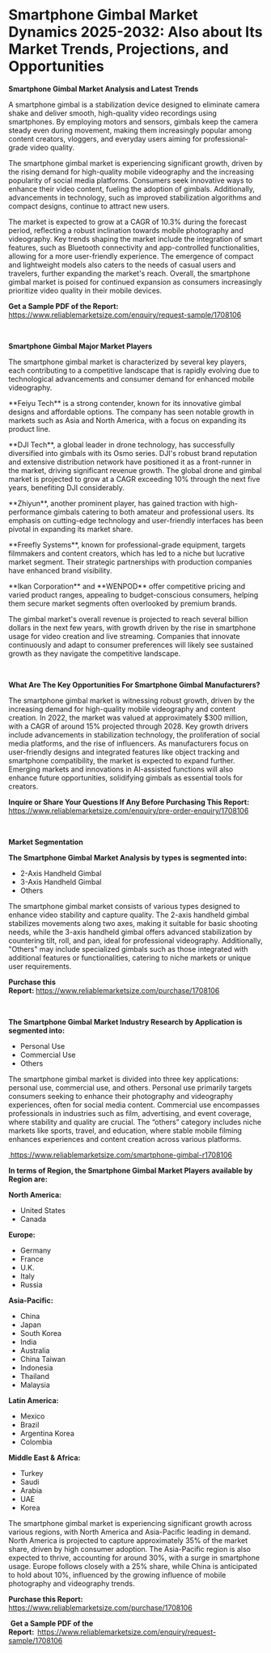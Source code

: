 <p><h1>Smartphone Gimbal Market Dynamics 2025-2032: Also about Its Market Trends, Projections, and Opportunities</h1></p><p><strong>Smartphone Gimbal Market Analysis and Latest Trends</strong></p>
<p><p>A smartphone gimbal is a stabilization device designed to eliminate camera shake and deliver smooth, high-quality video recordings using smartphones. By employing motors and sensors, gimbals keep the camera steady even during movement, making them increasingly popular among content creators, vloggers, and everyday users aiming for professional-grade video quality.</p><p>The smartphone gimbal market is experiencing significant growth, driven by the rising demand for high-quality mobile videography and the increasing popularity of social media platforms. Consumers seek innovative ways to enhance their video content, fueling the adoption of gimbals. Additionally, advancements in technology, such as improved stabilization algorithms and compact designs, continue to attract new users.</p><p>The market is expected to grow at a CAGR of 10.3% during the forecast period, reflecting a robust inclination towards mobile photography and videography. Key trends shaping the market include the integration of smart features, such as Bluetooth connectivity and app-controlled functionalities, allowing for a more user-friendly experience. The emergence of compact and lightweight models also caters to the needs of casual users and travelers, further expanding the market's reach. Overall, the smartphone gimbal market is poised for continued expansion as consumers increasingly prioritize video quality in their mobile devices.</p></p>
<p><strong>Get a Sample PDF of the Report:&nbsp;</strong> <a href="https://www.reliablemarketsize.com/enquiry/request-sample/1708106?utm_campaign=2891&utm_medium=2&utm_source=Github&utm_content=ia&utm_term=17042025&utm_id=smartphone-gimbal">https://www.reliablemarketsize.com/enquiry/request-sample/1708106</a></p>
<p>&nbsp;</p>
<p><strong>Smartphone Gimbal Major Market Players</strong></p>
<p><p>The smartphone gimbal market is characterized by several key players, each contributing to a competitive landscape that is rapidly evolving due to technological advancements and consumer demand for enhanced mobile videography.</p><p>**Feiyu Tech** is a strong contender, known for its innovative gimbal designs and affordable options. The company has seen notable growth in markets such as Asia and North America, with a focus on expanding its product line.</p><p>**DJI Tech**, a global leader in drone technology, has successfully diversified into gimbals with its Osmo series. DJI's robust brand reputation and extensive distribution network have positioned it as a front-runner in the market, driving significant revenue growth. The global drone and gimbal market is projected to grow at a CAGR exceeding 10% through the next five years, benefiting DJI considerably.</p><p>**Zhiyun**, another prominent player, has gained traction with high-performance gimbals catering to both amateur and professional users. Its emphasis on cutting-edge technology and user-friendly interfaces has been pivotal in expanding its market share.</p><p>**Freefly Systems**, known for professional-grade equipment, targets filmmakers and content creators, which has led to a niche but lucrative market segment. Their strategic partnerships with production companies have enhanced brand visibility.</p><p>**Ikan Corporation** and **WENPOD** offer competitive pricing and varied product ranges, appealing to budget-conscious consumers, helping them secure market segments often overlooked by premium brands.</p><p>The gimbal market's overall revenue is projected to reach several billion dollars in the next few years, with growth driven by the rise in smartphone usage for video creation and live streaming. Companies that innovate continuously and adapt to consumer preferences will likely see sustained growth as they navigate the competitive landscape.</p></p>
<p>&nbsp;</p>
<p><strong>What Are The Key Opportunities For Smartphone Gimbal Manufacturers?</strong></p>
<p><p>The smartphone gimbal market is witnessing robust growth, driven by the increasing demand for high-quality mobile videography and content creation. In 2022, the market was valued at approximately $300 million, with a CAGR of around 15% projected through 2028. Key growth drivers include advancements in stabilization technology, the proliferation of social media platforms, and the rise of influencers. As manufacturers focus on user-friendly designs and integrated features like object tracking and smartphone compatibility, the market is expected to expand further. Emerging markets and innovations in AI-assisted functions will also enhance future opportunities, solidifying gimbals as essential tools for creators.</p></p>
<p><strong>Inquire or Share Your Questions If Any Before Purchasing This Report:</strong> <a href="https://www.reliablemarketsize.com/enquiry/pre-order-enquiry/1708106?utm_campaign=2891&utm_medium=2&utm_source=Github&utm_content=ia&utm_term=17042025&utm_id=smartphone-gimbal">https://www.reliablemarketsize.com/enquiry/pre-order-enquiry/1708106</a></p>
<p>&nbsp;</p>
<p><strong>Market Segmentation</strong></p>
<p><strong>The Smartphone Gimbal Market Analysis by types is segmented into:</strong></p>
<p><ul><li>2-Axis Handheld Gimbal</li><li>3-Axis Handheld Gimbal</li><li>Others</li></ul></p>
<p><p>The smartphone gimbal market consists of various types designed to enhance video stability and capture quality. The 2-axis handheld gimbal stabilizes movements along two axes, making it suitable for basic shooting needs, while the 3-axis handheld gimbal offers advanced stabilization by countering tilt, roll, and pan, ideal for professional videography. Additionally, "Others" may include specialized gimbals such as those integrated with additional features or functionalities, catering to niche markets or unique user requirements.</p></p>
<p><strong>Purchase this Report:&nbsp;</strong><a href="https://www.reliablemarketsize.com/purchase/1708106?utm_campaign=2891&utm_medium=2&utm_source=Github&utm_content=ia&utm_term=17042025&utm_id=smartphone-gimbal">https://www.reliablemarketsize.com/purchase/1708106</a></p>
<p>&nbsp;</p>
<p><strong>The Smartphone Gimbal Market Industry Research by Application is segmented into:</strong></p>
<p><ul><li>Personal Use</li><li>Commercial Use</li><li>Others</li></ul></p>
<p><p>The smartphone gimbal market is divided into three key applications: personal use, commercial use, and others. Personal use primarily targets consumers seeking to enhance their photography and videography experiences, often for social media content. Commercial use encompasses professionals in industries such as film, advertising, and event coverage, where stability and quality are crucial. The “others” category includes niche markets like sports, travel, and education, where stable mobile filming enhances experiences and content creation across various platforms.</p></p>
<p><a href="https://www.reliablemarketsize.com/smartphone-gimbal-r1708106?utm_campaign=2891&utm_medium=2&utm_source=Github&utm_content=ia&utm_term=17042025&utm_id=smartphone-gimbal">&nbsp;https://www.reliablemarketsize.com/smartphone-gimbal-r1708106</a></p>
<p><strong>In terms of Region, the Smartphone Gimbal Market Players available by Region are:</strong></p>
<p>
    <p> <strong> North America: </strong>
        <ul>
            <li>United States</li>
            <li>Canada</li>
        </ul>
        </p> 
    <p> <strong> Europe: </strong>
        <ul>
            <li>Germany</li>
            <li>France</li>
            <li>U.K.</li>
            <li>Italy</li>
            <li>Russia</li>
        </ul>
        </p> 
    <p> <strong> Asia-Pacific: </strong>
        <ul>
            <li>China</li>
            <li>Japan</li>
            <li>South Korea</li>
            <li>India</li>
            <li>Australia</li>
            <li>China Taiwan</li>
            <li>Indonesia</li>
            <li>Thailand</li>
            <li>Malaysia</li>
        </ul>
        </p> 
    <p> <strong> Latin America: </strong>
        <ul>
            <li>Mexico</li>
            <li>Brazil</li>
            <li>Argentina Korea</li>
            <li>Colombia</li>
        </ul>
        </p> 
    <p> <strong> Middle East & Africa: </strong>
        <ul>
            <li>Turkey</li>
            <li>Saudi</li>
            <li>Arabia</li>
            <li>UAE</li>
            <li>Korea</li>
        </ul>
    </p>
    </p>
<p><p>The smartphone gimbal market is experiencing significant growth across various regions, with North America and Asia-Pacific leading in demand. North America is projected to capture approximately 35% of the market share, driven by high consumer adoption. The Asia-Pacific region is also expected to thrive, accounting for around 30%, with a surge in smartphone usage. Europe follows closely with a 25% share, while China is anticipated to hold about 10%, influenced by the growing influence of mobile photography and videography trends.</p></p>
<p><strong>Purchase this Report: </strong><a href="https://www.reliablemarketsize.com/purchase/1708106?utm_campaign=2891&utm_medium=2&utm_source=Github&utm_content=ia&utm_term=17042025&utm_id=smartphone-gimbal">https://www.reliablemarketsize.com/purchase/1708106</a></p>
<p>&nbsp;<strong>Get a Sample PDF of the Report:&nbsp;&nbsp;</strong><a href="https://www.reliablemarketsize.com/enquiry/request-sample/1708106?utm_campaign=2891&utm_medium=2&utm_source=Github&utm_content=ia&utm_term=17042025&utm_id=smartphone-gimbal">https://www.reliablemarketsize.com/enquiry/request-sample/1708106</a></p>
<p><strong></strong></p>
<p><p></p><p></p><p></p></p>